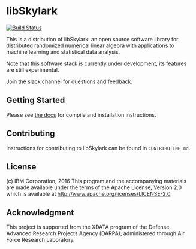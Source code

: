 # libSkylark

[![Build Status](https://travis-ci.org/xdata-skylark/libskylark.svg?branch=development)](https://travis-ci.org/xdata-skylark/libskylark)

This is a distribution of libSkylark: an open source software library for
distributed randomized numerical linear algebra with applications to
machine learning and statistical data analysis.

Note that this software stack is currently under development, its features are
still experimental.

Join the [slack](https://libskylark.slack.com/) channel for questions and
feedback.

## Getting Started

Please see [the docs](http://xdata-skylark.github.io/libskylark/)
for compile and installation instructions.


## Contributing

Instructions for contributing to libSkylark can be found in `CONTRIBUTING.md`.


## License

(c) IBM Corporation, 2016
This program and the accompanying materials are made available
under the terms of the Apache License, Version 2.0 which is available at
http://www.apache.org/licenses/LICENSE-2.0.


## Acknowledgment

This project is supported from the XDATA program of the Defense
Advanced Research Projects Agency (DARPA), administered through Air Force
Research Laboratory.
